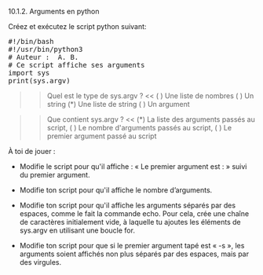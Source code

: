 
10.1.2. Arguments en python

Créez et exécutez le script python suivant:



<pre class="file"  data-target="clipboard">#!/bin/bash
#!/usr/bin/python3
# Auteur :  A. B.
# Ce script affiche ses arguments
import sys
print(sys.argv)
</pre>

>> Quel est le type de sys.argv ? <<
( ) Une liste de nombres
( ) Un string
(*) Une liste de string
( ) Un argument

>> Que contient sys.argv ? <<
(*) La liste des arguments passés au script,
( ) Le nombre d'arguments passés au script,
( ) Le premier argument passé au script


À toi de jouer :

* Modifie le script pour qu'il affiche : « Le premier argument est :  » suivi du premier argument.

* Modifie ton script pour qu'il affiche le nombre d’arguments.

* Modifie ton script pour qu'il affiche les arguments séparés par des espaces, comme le fait la commande echo. Pour cela, crée une chaîne de caractères initialement vide, à laquelle tu ajoutes les éléments de sys.argv en utilisant une boucle for.

* Modifie ton script pour que si le premier argument tapé est « -s », les arguments soient affichés non plus séparés par des espaces, mais par des virgules.

